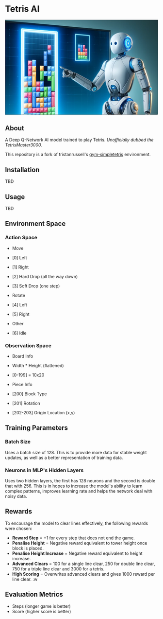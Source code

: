 # Tetris AI

![AI plays tetris](images/ai_tetris.png)

## About

A Deep Q-Network AI model trained to play Tetris. *Unofficially dubbed the TetrisMaster3000.*

This repository is a fork of tristanrussell's [gym-simpletetris](https://github.com/tristanrussell/gym-simpletetris) environment.

## Installation
TBD

## Usage
TBD

## Environment Space

### Action Space

- Move
 - [0] Left
 - [1] Right
 - [2] Hard Drop (all the way down)
 - [3] Soft Drop (one step)

- Rotate
 - [4] Left
 - [5] Right

- Other
 - [6] Idle

### Observation Space

- Board Info
 - Width * Height (flattened)
  - [0-199] = 10x20

- Piece Info
 - [200] Block Type
 - [201] Rotation
 - [202-203] Origin Location (x,y)

## Training Parameters 

### Batch Size

Uses a batch size of 128. This is to provide more data for stable weight updates, as well as a better representation of training data.

### Neurons in MLP's Hidden Layers

Uses two hidden layers, the first has 128 neurons and the second is double that with 256. This is in hopes to increase the model's ability to learn complex patterns, improves learning rate and helps the network deal with noisy data.

## Rewards

To encourage the model to clear lines effectively, the following rewards were chosen:

- **Reward Step** = +1 for every step that does not end the game.
- **Penalise Height** = Negative reward equivalent to tower height once block is placed.
- **Penalise Height Increase** = Negative reward equivalent to height increase.
- **Advanced Clears** = 100 for a single line clear, 250 for double line clear, 750 for a triple line clear and 3000 for a tetris.
- **High Scoring** = Overwrites advanced clears and gives 1000 reward per line clear.
:w

## Evaluation Metrics

- Steps (longer game is better)
- Score (higher score is better)
